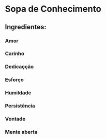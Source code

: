# Sopa de Conhecimento



## Ingredientes: 








### Amor

### Carinho

### Dedicaçção

### Esforço

### Humildade

### Persistência

### Vontade

### Mente aberta

